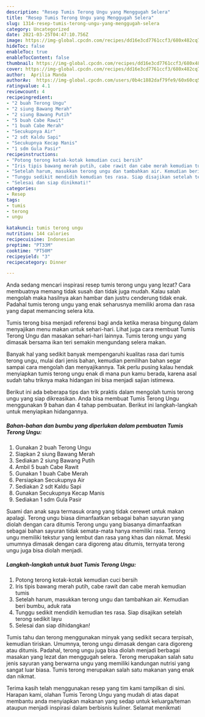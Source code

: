 ```yaml
---
description: "Resep Tumis Terong Ungu yang Menggugah Selera"
title: "Resep Tumis Terong Ungu yang Menggugah Selera"
slug: 1314-resep-tumis-terong-ungu-yang-menggugah-selera
category: Uncategorized
date: 2021-03-25T04:47:10.756Z
image: https://img-global.cpcdn.com/recipes/dd16e3cd7761ccf3/680x482cq70/tumis-terong-ungu-foto-resep-utama.jpg
hideToc: false
enableToc: true
enableTocContent: false
thumbnail: https://img-global.cpcdn.com/recipes/dd16e3cd7761ccf3/680x482cq70/tumis-terong-ungu-foto-resep-utama.jpg
cover: https://img-global.cpcdn.com/recipes/dd16e3cd7761ccf3/680x482cq70/tumis-terong-ungu-foto-resep-utama.jpg
author:  Aprilia Manda
authorAv:  https://img-global.cpcdn.com/users/0b4c1882daf79fe9/60x60cq50/avatar.jpg
ratingvalue: 4.1
reviewcount: 4
recipeingredient:
- "2 buah Terong Ungu"
- "2 siung Bawang Merah"
- "2 siung Bawang Putih"
- "5 buah Cabe Rawit"
- "1 buah Cabe Merah"
- "Secukupnya Air"
- "2 sdt Kaldu Sapi"
- "Secukupnya Kecap Manis"
- "1 sdm Gula Pasir"
recipeinstructions:
- "Potong terong kotak-kotak kemudian cuci bersih"
- "Iris tipis bawang merah putih, cabe rawit dan cabe merah kemudian tumis"
- "Setelah harum, masukkan terong ungu dan tambahkan air. Kemudian beri bumbu, aduk rata"
- "Tunggu sedikit mendidih kemudian tes rasa. Siap disajikan setelah terong sedikit layu"
- "Selesai dan siap dinikmati!"
categories:
- Resep
tags:
- tumis
- terong
- ungu

katakunci: tumis terong ungu 
nutrition: 144 calories
recipecuisine: Indonesian
preptime: "PT33M"
cooktime: "PT50M"
recipeyield: "3"
recipecategory: Dinner

---
```



Anda sedang mencari inspirasi resep tumis terong ungu yang lezat? Cara membuatnya memang tidak susah dan tidak juga mudah. Kalau salah mengolah maka hasilnya akan hambar dan justru cenderung tidak enak. Padahal tumis terong ungu yang enak seharusnya memiliki aroma dan rasa yang dapat memancing selera kita.


Tumis terong bisa menjadi referensi bagi anda ketika merasa bingung dalam menyajikan menu makan untuk sehari-hari. Lihat juga cara membuat Tumis Terong Ungu dan masakan sehari-hari lainnya. Tumis terong ungu yang dimasak bersama ikan teri semakin mengundang selera makan.

Banyak hal yang sedikit banyak mempengaruhi kualitas rasa dari tumis terong ungu, mulai dari jenis bahan, kemudian pemilihan bahan segar sampai cara mengolah dan menyajikannya. Tak perlu pusing kalau hendak menyiapkan tumis terong ungu enak di mana pun kamu berada, karena asal sudah tahu triknya maka hidangan ini bisa menjadi sajian istimewa.


Berikut ini ada beberapa tips dan trik praktis dalam mengolah tumis terong ungu yang siap dikreasikan. Anda bisa membuat Tumis Terong Ungu menggunakan 9 bahan dan 4 tahap pembuatan. Berikut ini langkah-langkah untuk menyiapkan hidangannya.

<!--inarticleads1-->

##### Bahan-bahan dan bumbu yang diperlukan dalam pembuatan Tumis Terong Ungu:

1. Gunakan 2 buah Terong Ungu
1. Siapkan 2 siung Bawang Merah
1. Sediakan 2 siung Bawang Putih
1. Ambil 5 buah Cabe Rawit
1. Gunakan 1 buah Cabe Merah
1. Persiapkan Secukupnya Air
1. Sediakan 2 sdt Kaldu Sapi
1. Gunakan Secukupnya Kecap Manis
1. Sediakan 1 sdm Gula Pasir


Suami dan anak saya termasuk orang yang tidak cerewet untuk makan apalagi. Terong ungu biasa dimanfaatkan sebagai bahan sayuran yang diolah dengan cara ditumis Terong ungu yang biasanya dimanfaatkan sebagai bahan sayuran tidak semata-mata hanya memiliki rasa. Terong ungu memiliki tekstur yang lembut dan rasa yang khas dan nikmat. Meski umumnya dimasak dengan cara digoreng atau ditumis, ternyata terong ungu juga bisa diolah menjadi. 

<!--inarticleads2-->

##### Langkah-langkah untuk buat Tumis Terong Ungu:

1. Potong terong kotak-kotak kemudian cuci bersih
1. Iris tipis bawang merah putih, cabe rawit dan cabe merah kemudian tumis
1. Setelah harum, masukkan terong ungu dan tambahkan air. Kemudian beri bumbu, aduk rata
1. Tunggu sedikit mendidih kemudian tes rasa. Siap disajikan setelah terong sedikit layu
1. Selesai dan siap dihidangkan!

Tumis tahu dan terong menggunakan minyak yang sedikit secara terpisah, kemudian tiriskan. Umumnya, terong ungu dimasak dengan cara digoreng atau ditumis. Padahal, terong ungu juga bisa diolah menjadi berbagai masakan yang lezat dan menggugah selera. Terong merupakan salah satu jenis sayuran yang berwarna ungu yang memiliki kandungan nutrisi yang sangat luar biasa. Tumis terong merupakan salah satu makanan yang enak dan nikmat. 

Terima kasih telah menggunakan resep yang tim kami tampilkan di sini. Harapan kami, olahan Tumis Terong Ungu yang mudah di atas dapat membantu anda menyiapkan makanan yang sedap untuk keluarga/teman ataupun menjadi inspirasi dalam berbisnis kuliner. Selamat menikmati
